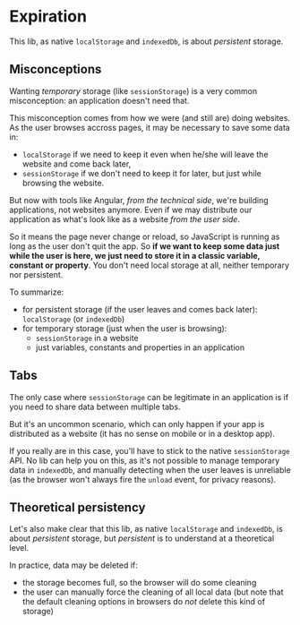 # Expiration

This lib, as native `localStorage` and `indexedDb`, is about *persistent* storage.

## Misconceptions

Wanting *temporary* storage (like `sessionStorage`) is a very common misconception:
an application doesn't need that.

This misconception comes from how we were (and still are) doing websites. As the user browses accross pages,
it may be necessary to save some data in:
- `localStorage` if we need to keep it even when he/she will leave the website and come back later,
- `sessionStorage` if we don't need to keep it for later, but just while browsing the website.

But now with tools like Angular, *from the technical side*, we're building applications, not websites anymore.
Even if we may distribute our application as what's look like as a website *from the user side*.

So it means the page never change or reload, so JavaScript is running as long as the user don't quit the app.
So **if we want to keep some data just while the user is here, we just need to store it in a classic variable, constant or property**.
You don't need local storage at all, neither temporary nor persistent.

To summarize:
- for persistent storage (if the user leaves and comes back later): `localStorage` (or `indexedDb`)
- for temporary storage (just when the user is browsing):
  - `sessionStorage` in a website
  - just variables, constants and properties in an application

## Tabs

The only case where `sessionStorage` can be legitimate in an application is if you need to share data between multiple tabs.

But it's an uncommon scenario, which can only happen if your app is distributed as a website
(it has no sense on mobile or in a desktop app).

If you really are in this case, you'll have to stick to the native `sessionStorage` API. No lib can help you on this,
as it's not possible to manage temporary data in `indexedDb`, and manually detecting when the user leaves is unreliable
(as the browser won't always fire the `unload` event, for privacy reasons).

## Theoretical persistency

Let's also make clear that this lib, as native `localStorage` and `indexedDb`, is about *persistent* storage,
but *persistent* is to understand at a theoretical level.

In practice, data may be deleted if:
- the storage becomes full, so the browser will do some cleaning
- the user can manually force the cleaning of all local data
(but note that the default cleaning options in browsers do *not* delete this kind of storage)
